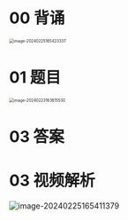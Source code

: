 # 00 背诵

<img src="https://cvp.oss-cn-shanghai.aliyuncs.com/picgo/202402251654809.png" alt="image-20240225165423337" style="zoom:50%;" />

# 01 题目

<img src="https://cvp.oss-cn-shanghai.aliyuncs.com/picgo/202402231636731.png" alt="image-20240223163615530" style="zoom:50%;" />



# 03 答案







# 03 视频解析

![image-20240225165411379](https://cvp.oss-cn-shanghai.aliyuncs.com/picgo/202402251654839.png)
